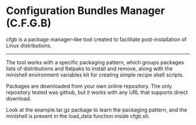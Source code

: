 # Configuration Bundles Manager (C.F.G.B)
cfgb is a package manager-like tool created to facilitate post-installation of Linux distributions.
***
The tool works with a specific packaging pattern, which groups packages lists of distributions and flatpaks to install and remove, along with the minishell environment variables kit for creating simple recipe shell scripts.

Packages are downloaded from your own online repository. The only repository tested was github, but it works with any URL that supports direct download.

Look at the example.tar.gz package to learn the packaging pattern, and the minishell is present in the load_data function inside cfgb.sh.
